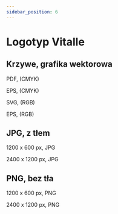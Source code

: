 ```yaml
---
sidebar_position: 6
---
```


# Logotyp Vitalle

## Krzywe, grafika wektorowa

PDF, (CMYK)

EPS, (CMYK)

SVG, (RGB)

EPS, (RGB)

## JPG, z tłem

1200 x 600 px, JPG

2400 x 1200 px, JPG

## PNG, bez tła

1200 x 600 px, PNG

2400 x 1200 px, PNG
